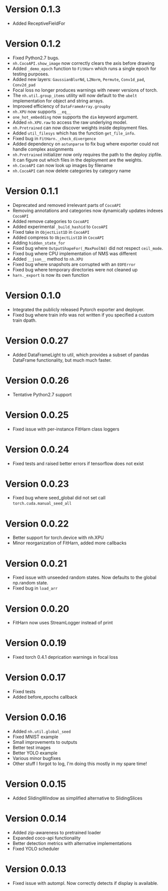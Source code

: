 Version 0.1.3
==============
* Added ReceptiveFieldFor


Version 0.1.2
==============
* Fixed Python2.7 bugs. 
* `nh.CocoAPI.show_image` now correctly clears the axis before drawing
* Added `_demo_epoch` function to `FitHarn` which runs a single epoch for testing purposes.
* Added new layers: `GaussianBlurNd`, `L2Norm`, `Permute`, `Conv1d_pad`, `Conv2d_pad`
* Focal loss no longer produces warnings with newer versions of torch.
* The `nh.util.group_items` utility will now default to the `ubelt` implementation for object and string arrays.
* Improved efficiency of `DataFrameArray.groupby`
* `nh.XPU` now supports `__eq__`
* `one_hot_embedding` now supports the `dim` keyword argument.
* Added `nh.XPU.raw` to access the raw underlying model.
* `nh.Pretrained` can now discover weights inside deployment files.
* Added `util_filesys` which has the function `get_file_info`.
* Fixed bug in `FitHarn._check_divergence`
* Added dependency on `astunparse` to fix bug where exporter could not handle complex assignments
* `nh.Pretrained` initializer now only requires the path to the deploy zipfile. It can figure out which files in the deployment are the weights.
* `nh.CocoAPI` can now look up images by filename
* `nh.CocoAPI` can now delete categories by category name


Version 0.1.1
==============
* Deprecated and removed irrelevant parts of `CocoAPI`
* Removing annotations and categories now dynamically updates indexes `CocoAPI`
* Added remove categories to `CocoAPI`
* Added experimental `_build_hashid` to `CocoAPI`
* Fixed take in `ObjectList1D` in `CocoAPI`
* Added compress to `ObjectList1D` in `CocoAPI`
* Adding `hidden_state_for`
* Fixed bug where `OutputShapeFor(_MaxPoolNd)` did not respect `ceil_mode`.
* Fixed bug where CPU implementation of NMS was different
* Added `__json__` method to `nh.XPU`
* Fixed bug where snapshots are corrupted with an `EOFError`
* Fixed bug where temporary directories were not cleaned up
* `harn._export` is now its own function


Version 0.1.0
==============
* Integrated the publicly released Pytorch exporter and deployer.
* Fixed bug where train info was not written if you specified a custom train dpath.


Version 0.0.27
==============
* Added DataFrameLight to util, which provides a subset of pandas DataFrame functionality, but much much faster.


Version 0.0.26
==============
* Tentative Python2.7 support


Version 0.0.25
==============
* Fixed issue with per-instance FitHarn class loggers


Version 0.0.24
==============
* Fixed tests and raised better errors if tensorflow does not exist


Version 0.0.23
==============
* Fixed bug where seed_global did not set call `torch.cuda.manual_seed_all`


Version 0.0.22
==============
* Better support for torch.device with nh.XPU
* Minor reorganization of FitHarn, added more callbacks



Version 0.0.21
==============
* Fixed issue with unseeded random states. Now defaults to the global np.random state.
* Fixed bug in `load_arr`


Version 0.0.20
==============
* FitHarn now uses StreamLogger instead of print


Version 0.0.19
==============
* Fixed torch 0.4.1 deprication warnings in focal loss


Version 0.0.17
==============
* Fixed tests
* Added before_epochs callback



Version 0.0.16
==============
* Added `nh.util.global_seed`
* Fixed MNIST example
* Small improvements to outputs
* Better test images
* Better YOLO example
* Various minor bugfixes
* Other stuff I forgot to log, I'm doing this mostly in my spare time!


Version 0.0.15
==============
* Added SlidingWindow as simplified alternative to SlidingSlices


Version 0.0.14
==============
* Added zip-awareness to pretrained loader 
* Expanded coco-api functionality
* Better detection metrics with alternative implementations
* Fixed YOLO scheduler


Version 0.0.13
==============
* Fixed issue with autompl. Now correctly detects if display is available. 
